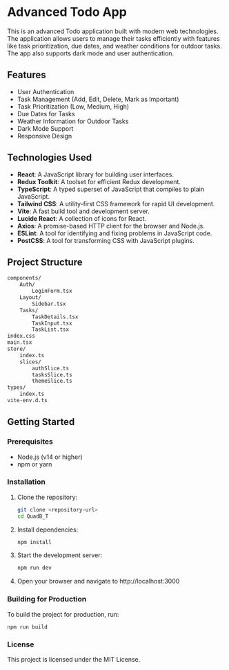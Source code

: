 # Advanced Todo App

This is an advanced Todo application built with modern web technologies. The application allows users to manage their tasks efficiently with features like task prioritization, due dates, and weather conditions for outdoor tasks. The app also supports dark mode and user authentication.

## Features

- User Authentication
- Task Management (Add, Edit, Delete, Mark as Important)
- Task Prioritization (Low, Medium, High)
- Due Dates for Tasks
- Weather Information for Outdoor Tasks
- Dark Mode Support
- Responsive Design

## Technologies Used

- **React**: A JavaScript library for building user interfaces.
- **Redux Toolkit**: A toolset for efficient Redux development.
- **TypeScript**: A typed superset of JavaScript that compiles to plain JavaScript.
- **Tailwind CSS**: A utility-first CSS framework for rapid UI development.
- **Vite**: A fast build tool and development server.
- **Lucide React**: A collection of icons for React.
- **Axios**: A promise-based HTTP client for the browser and Node.js.
- **ESLint**: A tool for identifying and fixing problems in JavaScript code.
- **PostCSS**: A tool for transforming CSS with JavaScript plugins.

## Project Structure
```sh
components/
    Auth/
        LoginForm.tsx
    Layout/
        Sidebar.tsx
    Tasks/
        TaskDetails.tsx
        TaskInput.tsx
        TaskList.tsx
index.css
main.tsx
store/
    index.ts
    slices/
        authSlice.ts
        tasksSlice.ts
        themeSlice.ts
types/
    index.ts
vite-env.d.ts
```


## Getting Started

### Prerequisites

- Node.js (v14 or higher)
- npm or yarn

### Installation

1. Clone the repository:
   ```sh
   git clone <repository-url>
   cd QuadB_T
   ```

2. Install dependencies:
    ```sh
    npm install
    ```

3. Start the development server:
    ```sh
    npm run dev
    ```

4. Open your browser and navigate to http://localhost:3000

### Building for Production
To build the project for production, run:

    
    npm run build
    

### License
This project is licensed under the MIT License.